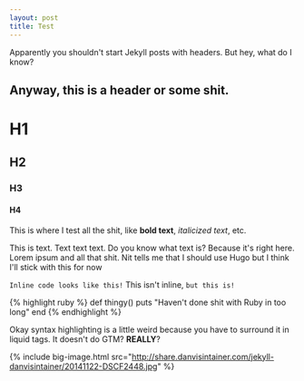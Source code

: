 ```yaml
---
layout: post
title: Test
---
```


Apparently you shouldn't start Jekyll posts with headers. But hey, what do I know?

## Anyway, this is a header or some shit.

# H1

## H2

### H3

#### H4

This is where I test all the shit, like **bold text**, *italicized text*, etc.

This is text. Text text text. Do you know what text is? Because it's right here. Lorem ipsum and all that shit. Nit tells me that I should use Hugo but I think I'll stick with this for now

`Inline code looks like this!` This isn't inline, `but this is!`

{% highlight ruby %}
def thingy()
    puts "Haven't done shit with Ruby in too long"
end
{% endhighlight %}

Okay syntax highlighting is a little weird because you have to surround it in liquid tags. It doesn't do GTM? **REALLY**?

{% include big-image.html src="http://share.danvisintainer.com/jekyll-danvisintainer/20141122-DSCF2448.jpg" %}